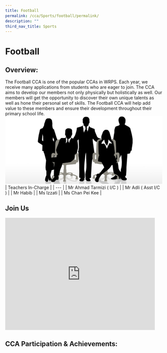 ```yaml
---
title: Football
permalink: /cca/Sports/football/permalink/
description: ""
third_nav_title: Sports
---
```

Football
========

Overview:
---------

The Football CCA is one of the popular CCAs in WRPS. Each year, we receive many applications from students who are eager to join. The CCA aims to develop our members not only physically but holistically as well. Our members will get the opportunity to discover their own unique talents as well as hone their personal set of skills. The Football CCA will help add value to these members and ensure their development throughout their primary school life.
![](/images/staff.jpg)
| Teachers In-Charge |
| --- |
| Mr Ahmad Tarmizi ( I/C ) |
| Mr Adli ( Asst I/C ) |
| Mr Habib |
| Ms Izzati |
| Ms Chan Pei Kee |

Join Us
-------
<iframe width="480" height="360" src="https://www.youtube.com/embed/3fbBpzb7GMI" title="Football Club Recruitment 2022" frameborder="0" allow="accelerometer; autoplay; clipboard-write; encrypted-media; gyroscope; picture-in-picture" allowfullscreen></iframe>

CCA Participation & Achievements:
---------------------------------
